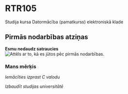 # RTR105
Studija kursa Datormācība (pamatkurss) elektroniskā klade

## Pirmās nodarbības atziņas
**Esmu nedaudz satraucies**
![Attēls ar to, kā es jūtos pēc pirmās nodarbības.](https://vectorportal.com/storage/KkAWxEsRaTRjdsTVPoNJFrR9Hqrxk9j7iYeVqfsz.jpg)

### Mans mērķis
_Iemācīties izprast C valodu_

*Izbaudīt studijas universitātē*
